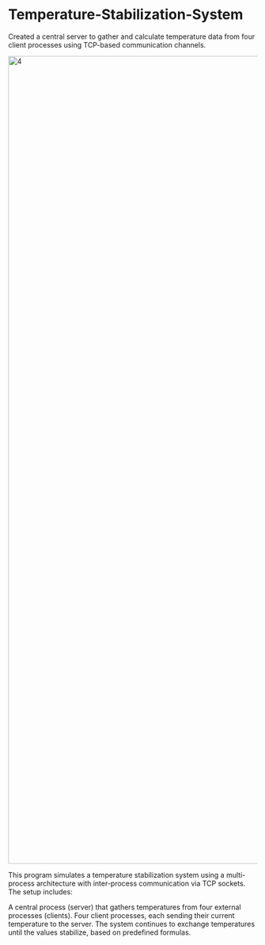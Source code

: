 # Temperature-Stabilization-System
Created a central server to gather and calculate temperature data from four client processes using TCP-based communication channels.

<img width="1633" alt="4" src="https://github.com/user-attachments/assets/026b799c-9fe5-47db-9899-89a6ea536ed0">

This program simulates a temperature stabilization system using a multi-process architecture with inter-process communication via TCP sockets. The setup includes:

A central process (server) that gathers temperatures from four external processes (clients).
Four client processes, each sending their current temperature to the server.
The system continues to exchange temperatures until the values stabilize, based on predefined formulas.

